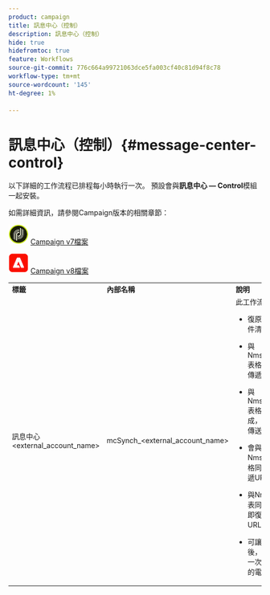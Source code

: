 ```yaml
---
product: campaign
title: 訊息中心（控制）
description: 訊息中心（控制）
hide: true
hidefromtoc: true
feature: Workflows
source-git-commit: 776c664a99721063dce5fa003cf40c81d94f8c78
workflow-type: tm+mt
source-wordcount: '145'
ht-degree: 1%

---
```



# 訊息中心（控制）{#message-center-control}



以下詳細的工作流程已排程每小時執行一次。 預設會與&#x200B;**訊息中心 — Control**&#x200B;模組一起安裝。


如需詳細資訊，請參閱Campaign版本的相關章節：

![](assets/do-not-localize/v7.jpeg) [Campaign v7檔案](../../message-center/using/about-transactional-messaging.md)

![](assets/do-not-localize/v8.png) [Campaign v8檔案](https://experienceleague.adobe.com/docs/campaign/campaign-v8/send/transactional.html)


<table> 
 <tbody> 
  <tr> 
   <td> <strong>標籤</strong><br /> </td> 
   <td> <strong>內部名稱</strong><br /> </td> 
   <td> <strong>說明</strong><br /> </td> 
  </tr> 
  <tr> 
   <td> 訊息中心&lt;external_account_name&gt;<br /> </td> 
   <td> mcSynch_&lt;external_account_name&gt;<br /> </td> 
   <td> 此工作流程： <br /> 
    <ul> 
     <li> <p>復原作業處理的事件清單。</p> </li> 
     <li> <p>與NmsBroadLogMsg表格同步，以復原傳遞訊息資格。</p> </li> 
     <li> <p>與NmsBroadLogMsg表格的同步一完成，就會復原事件傳送記錄檔。</p> </li> 
     <li> <p>會與NmsTrackingUrl表格同步，以復原傳遞URL的追蹤。</p> </li> 
     <li> <p>與NmsTrackingUrl表同步完成後，立即復原事件追蹤URL。</p> </li> 
     <li> <p>可讓您在傳送傳遞後，每三小時復原一次所有置於隔離的電子郵件地址。</p> </li> 
    </ul> </td> 
  </tr> 
 </tbody> 
</table>

